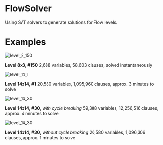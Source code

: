 FlowSolver
==========

Using SAT solvers to generate solutions for [Flow](https://play.google.com/store/apps/details?id=com.bigduckgames.flow&hl=en) levels.

Examples
========

![level_8_150](https://raw.github.com/lacop/FlowSolver/master/levels/flow_free_8_8_150.sol.png)

**Level 8x8, #150** 2,688 variables, 58,603 clauses, solved instantaneously

![level_14_1](https://raw.github.com/lacop/FlowSolver/master/levels/flow_free_14_14_1.sol.png)

**Level 14x14, #1** 20,580 variables, 1,095,960 clauses, approx. 3 minutes to solve

![level_14_30](https://raw.github.com/lacop/FlowSolver/master/levels/flow_free_14_14_30.sol_dist.png)

**Level 14x14, #30,** _with cycle breaking_ 59,388 variables, 12,256,516 clauses, approx. 4 minutes to solve

![level_14_30](https://raw.github.com/lacop/FlowSolver/master/levels/flow_free_14_14_30.sol_nodist.png)

**Level 14x14, #30,** _without cycle breaking_ 20,580 variables, 1,096,306 clauses, approx. 1 minutes to solve
